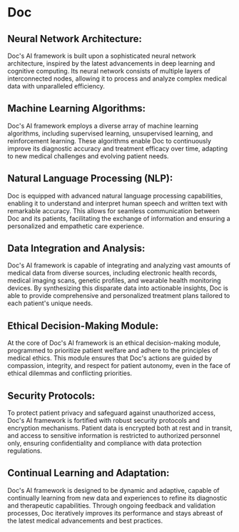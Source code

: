 # Doc

## Neural Network Architecture: 
Doc's AI framework is built upon a sophisticated neural network architecture, inspired by the latest advancements in deep learning and cognitive computing. Its neural network consists of multiple layers of interconnected nodes, allowing it to process and analyze complex medical data with unparalleled efficiency.

## Machine Learning Algorithms: 
Doc's AI framework employs a diverse array of machine learning algorithms, including supervised learning, unsupervised learning, and reinforcement learning. These algorithms enable Doc to continuously improve its diagnostic accuracy and treatment efficacy over time, adapting to new medical challenges and evolving patient needs.

## Natural Language Processing (NLP): 
Doc is equipped with advanced natural language processing capabilities, enabling it to understand and interpret human speech and written text with remarkable accuracy. This allows for seamless communication between Doc and its patients, facilitating the exchange of information and ensuring a personalized and empathetic care experience.

## Data Integration and Analysis: 
Doc's AI framework is capable of integrating and analyzing vast amounts of medical data from diverse sources, including electronic health records, medical imaging scans, genetic profiles, and wearable health monitoring devices. By synthesizing this disparate data into actionable insights, Doc is able to provide comprehensive and personalized treatment plans tailored to each patient's unique needs.

## Ethical Decision-Making Module:
At the core of Doc's AI framework is an ethical decision-making module, programmed to prioritize patient welfare and adhere to the principles of medical ethics. This module ensures that Doc's actions are guided by compassion, integrity, and respect for patient autonomy, even in the face of ethical dilemmas and conflicting priorities.

## Security Protocols: 
To protect patient privacy and safeguard against unauthorized access, Doc's AI framework is fortified with robust security protocols and encryption mechanisms. Patient data is encrypted both at rest and in transit, and access to sensitive information is restricted to authorized personnel only, ensuring confidentiality and compliance with data protection regulations.

## Continual Learning and Adaptation: 
Doc's AI framework is designed to be dynamic and adaptive, capable of continually learning from new data and experiences to refine its diagnostic and therapeutic capabilities. Through ongoing feedback and validation processes, Doc iteratively improves its performance and stays abreast of the latest medical advancements and best practices.